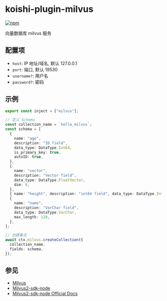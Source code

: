 # koishi-plugin-milvus

[![npm](https://img.shields.io/npm/v/%40sunnypai%2Fkoishi-plugin-milvus?style=flat-square)](https://www.npmjs.com/package/@sunnypai/koishi-plugin-milvus)

向量数据库 milvus 服务

## 配置项

- `host`: IP 地址/域名, 默认 127.0.0.1
- `port`: 端口, 默认 19530
- `username?`: 用户名
- `password?`: 密码


## 示例

```typescript
export const inject = ["milvus"];

// 定义 Schema
const collection_name = `hello_milvus`;
const schema = [
  {
    name: "age",
    description: "ID field",
    data_type: DataType.Int64,
    is_primary_key: true,
    autoID: true,
  },
  {
    name: "vector",
    description: "Vector field",
    data_type: DataType.FloatVector,
    dim: 8,
  },
  { name: "height", description: "int64 field", data_type: DataType.Int64 },
  {
    name: "name",
    description: "VarChar field",
    data_type: DataType.VarChar,
    max_length: 128,
  },
];

// 创建集合
await ctx.milvus.createCollection({
  collection_name,
  fields: schema,
});
```

## 参见

- [Milvus](https://github.com/milvus-io/milvus)
- [Milvus2-sdk-node](https://github.com/milvus-io/milvus-sdk-node)
- [Milvus2-sdk-node Official Docs](https://milvus.io/api-reference/node/v2.5.x/About.md)

